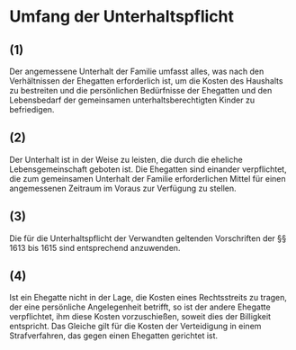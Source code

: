 # Umfang der Unterhaltspflicht



## (1)

 Der angemessene Unterhalt der Familie umfasst alles, was nach den Verhältnissen der Ehegatten erforderlich ist, um die Kosten des Haushalts zu bestreiten und die persönlichen Bedürfnisse der Ehegatten und den Lebensbedarf der gemeinsamen unterhaltsberechtigten Kinder zu befriedigen.

## (2)

 Der Unterhalt ist in der Weise zu leisten, die durch die eheliche Lebensgemeinschaft geboten ist. Die Ehegatten sind einander verpflichtet, die zum gemeinsamen Unterhalt der Familie erforderlichen Mittel für einen angemessenen Zeitraum im Voraus zur Verfügung zu stellen.

## (3)

 Die für die Unterhaltspflicht der Verwandten geltenden Vorschriften der §§ 1613 bis 1615 sind entsprechend anzuwenden.

## (4)

 Ist ein Ehegatte nicht in der Lage, die Kosten eines Rechtsstreits zu tragen, der eine persönliche Angelegenheit betrifft, so ist der andere Ehegatte verpflichtet, ihm diese Kosten vorzuschießen, soweit dies der Billigkeit entspricht. Das Gleiche gilt für die Kosten der Verteidigung in einem Strafverfahren, das gegen einen Ehegatten gerichtet ist. 


